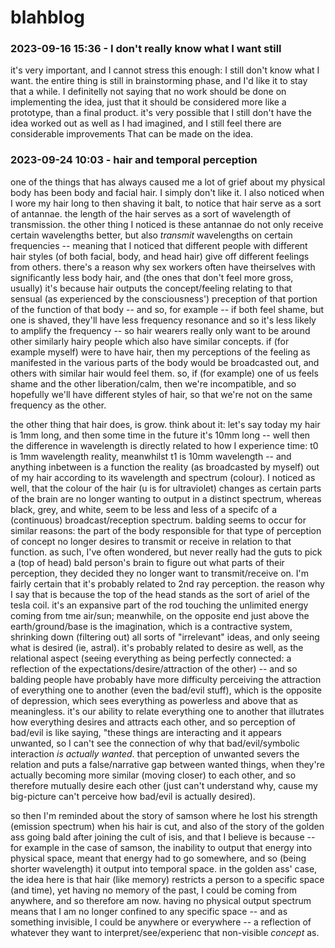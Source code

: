 # blahblog

### 2023-09-16 15:36 - I don't really know what I want still

it's very important, and I cannot stress this enough: I still don't know what I want. the entire thing is still in brainstorming phase, and I'd like it to stay that a while. I definitelly not saying that no work should be done on implementing the idea, just that it should be considered more like a prototype, than a final product. it's very possible that I still don't have the idea worked out as well as I had imagined, and I still feel there are considerable improvements That can be made on the idea.

### 2023-09-24 10:03 - hair and temporal perception

one of the things that has always caused me a lot of grief about my physical body has been body and facial hair. I simply don't like it. I also noticed when I wore my hair long to then shaving it balt, to notice that hair serve as a sort of antannae. the length of the hair serves as a sort of wavelength of transmission. the other thing I noticed is these antannae do not only receive certain wavelengths better, but also *transmit* wavelengths on certain frequencies -- meaning that I noticed that different people with different hair styles (of both facial, body, and head hair) give off different feelings from others.
  there's a reason why sex workers often have theirselves with significantly less body hair, and (the ones that don't feel more gross, usually) it's because hair outputs the concept/feeling relating to that sensual (as experienced by the consciousness') preception of that portion of the function of that body -- and so, for example -- if both feel shame, but one is shaved, they'll have less frequency resonance and so it's less likely to amplify the frequency -- so hair wearers really only want to be around other similarly hairy people which also have similar concepts.
if (for example myself) were to have hair, then my perceptions of the feeling as manifested in the various parts of the body would be broadcasted out, and others with similar hair would feel them. so, if (for example) one of us feels shame and the other liberation/calm, then we're incompatible, and so hopefully we'll have different styles of hair, so that we're not on the same frequency as the other.

the other thing that hair does, is grow. think about it: let's say today my hair is 1mm long, and then some time in the future it's 10mm long -- well then the difference in wavelength is directly related to how I experience time: t0 is 1mm wavelength reality, meanwhilst t1 is 10mm wavelength -- and anything inbetween is a function the reality (as broadcasted by myself) out of my hair according to its wavelength and spectrum (colour).
  I noticed as well, that the colour of the hair (u is for ultraviolet) changes as certain parts of the brain are no longer wanting to output in a distinct spectrum, whereas black, grey, and white, seem to be less and less of a specifc of a (continuous) broadcast/reception spectrum. balding seems to occur for similar reasons: the part of the body responsible for that type of perception of concept no longer desires to transmit or receive in relation to that function.
    as such, I've often wondered, but never really had the guts to pick a (top of head) bald person's brain to figure out what parts of their perception, they decided they no longer want to transmit/receive on.
      I'm fairly certain that it's probably related to 2nd ray perception. the reason why I say that is because the top of the head stands as the sort of ariel of the tesla coil. it's an expansive part of the rod touching the unlimited energy coming from tme air/sun; meanwhile, on the opposite end just above the earth/ground/base is the imagination, which is a contractive system, shrinking down (filtering out) all sorts of "irrelevant" ideas, and only seeing what is desired (ie, astral).
      it's probably related to desire as well, as the relational aspect (seeing everything as being perfectly connected: a reflection of the expectations/desire/attraction of the other) -- and so balding people have probably have more difficulty perceiving the attraction of everything one to another (even the bad/evil stuff), which is the opposite of depression, which sees everything as powerless and above that as meaningless.
        it's our ability to relate everything one to another that illutrates how everything desires and attracts each other, and so perception of bad/evil is like saying, "these things are interacting and it appears unwanted, so I can't see the connection of why that bad/evil/symbolic interaction *is actually wanted*. that perception of unwanted severs the relation and puts a false/narrative gap between wanted things, when they're actually becoming more similar (moving closer) to each other, and so therefore mutually desire each other (just can't understand why, cause my big-picture can't perceive how bad/evil is actually desired).

so then I'm reminded about the story of samson where he lost his strength (emission spectrum) when his hair is cut, and also of the story of the golden ass going bald after joining the cult of isis, and that I believe is because -- for example in the case of samson, the inability to output that energy into physical space, meant that energy had to go somewhere, and so (being shorter wavelength) it output into temporal space. in the golden ass' case, the idea here is that hair (like memory) restricts a person to a specific space (and time), yet having no memory of the past, I could be coming from anywhere, and so therefore am now. having no physical output spectrum means that I am no longer confined to any specific space -- and as something invisible, I could be anywhere or everywhere -- a reflection of whatever they want to interpret/see/experienc that non-visible *concept* as.
